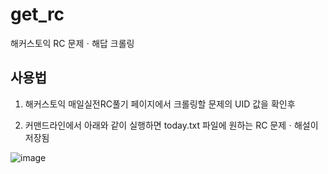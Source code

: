 # get_rc
해커스토익 RC 문제ㆍ해답 크롤링

## 사용법

1. 해커스토익 매일실전RC풀기 페이지에서 크롤링할 문제의 UID 값을 확인후

2. 커맨드라인에서 아래와 같이 실행하면 today.txt 파일에 원하는 RC 문제ㆍ해설이 저장됨

![image](https://user-images.githubusercontent.com/52159350/67146921-094f8500-f2cb-11e9-85f6-f7258a13dde6.png)


